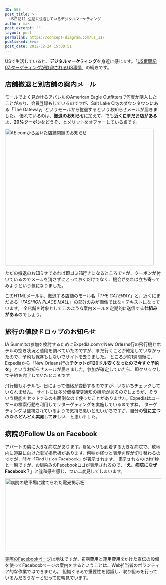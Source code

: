 ```yaml
---
ID: 508
post_title: >
  US日記11.生活に浸透しているデジタルマーケティング
author: mak
post_excerpt: ""
layout: post
permalink: https://concept-diagram.com/us_11/
published: true
post_date: 2012-02-24 15:00:51
---
```

USで生活していると、<strong>デジタルマーケティング</strong>を身近に感じます。「<a href="http://www.cms-ia.info/news/us-diary-20111205/">US奮闘記07.ターゲティングが歓迎されるUS事情</a>」の続きです。

## 店舗撤退と別店舗の案内メール
モールでよく見かけるアパレルのAmerican Eagle Outfittersで何度か購入したことがあり、会員登録もしているのですが、Salt Lake Cityのダウンタウンにある「The Gateway」というモールから撤退するというお知らせメールが届きました。
優れているのは、<strong>撤退のお知らせ</strong>に加えて、でも<strong>近くにまだお店がある</strong>よ、<strong>20%クーポン</strong>をどうぞ、とメリットをオファーしている点です。

<a href="http://www.penchan.com/mak/img/us2012/ae-closed.png"><img src="http://www.penchan.com/mak/img/us2012/ae-closed.png" alt="AE.comから届いた店舗閉鎖のお知らせ" width="480" height="442" /></a>

ただの撤退のお知らせであれば即ゴミ箱行きになるところですが、クーポンが付いているのでメールを消さずにとっておくだけでなく、機会があれば立ち寄ってみようという気になりました。

このHTMLメールは、撤退する店舗のモール名「<em>THE GATEWAY</em>」と、近くにまだある「<em>FASHION PLACE MALL</em>」の部分のみが画像ではなくテキストになっています。
全店舗を対象としてこのような案内メールを定期的に送信する<strong>仕組みがある</strong>のでしょう。

## 旅行の値段ドロップのお知らせ
IA Summitの参加を検討するためにExpedia.comでNew Orleans行の飛行機とホテルの空き状況と値段を調べていたのですが、まだ行くことが確定していなかったので、予約も保存もしないでサイトを去りました。
ところが約1週間後に、Expediaから「New Orleans行の<strong>チケットが120ドル安くなったので今すぐ予約を</strong>」というお知らせメールが届きました。参加が確定していたら、即クリックして予約を完了していたところです。

飛行機もホテルも、日によって価格が変動するのですが、いちいちチェックしていられません。
サイトには多分価格変更通知の機能があるのでしょうが、そういう機能をセットするのも面倒なので使ったことがありません。Expediaはユーザーの検索行動を利用してリターゲティングを実施しているのですね。
ターゲティングは監視されているようで気持ち悪いと思いがちですが、自分の<strong>役に立つのならどんどん実施してほしい</strong>、と思いました。

## 病院のFollow Us on Facebook
アパートの隣に大きな病院があります。緊急ヘリも到着する大きな病院で、敷地内に道路に向けた電光掲示板があります。何秒か経つと表示内容が切り替わるのですが、時々「Find Us on Facebook」が表示されます。
表示されるのは約1秒と一瞬ですが、お馴染みのFacebookロゴが表示されるので、「<strong>え、病院になぜFacebook？</strong>」と違和感を感じ、つい二度見してしまいます。

<img src="http://www.penchan.com/mak/img/us2012/hospital-facebook.png" alt="病院の駐車場に建てられた電光掲示板" width="520" height="236" />

<a href="https://www.facebook.com/TimpHospital">実際のFacebookページ</a>は地味ですが、初期費用と運用費用をかけた宣伝の設備を使ってFacebookページの案内をするということは、Web担当者のボランティア的な作業ではできません。
組織ぐるみで重要性を認識し、取り組みを行っているんだろうなーと思って毎朝見ています。